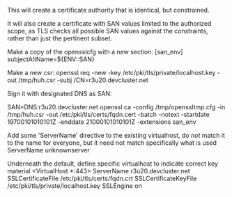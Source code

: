 This will create a certificate authority that is identical, but constrained.

It will also create a certificate with SAN values limited to the authorized scope, as TLS
checks all possible SAN values against the constraints, rather than just the pertinent
subset.



Make a copy of the opensslcfg with a new section:
[san_env]
subjectAltName=${ENV::SAN}


Make a new csr:
openssl req -new -key /etc/pki/tls/private/localhost.key -out /tmp/huh.csr -subj /CN=r3u20.devcluster.net  

Sign it with designated DNS as SAN:

SAN=DNS:r3u20.devcluster.net openssl ca -config /tmp/openssltmp.cfg -in /tmp/huh.csr -out /etc/pki/tls/certs/fqdn.cert -batch -notext -startdate 19700101010101Z -enddate 21000101010101Z -extensions san_env


Add some 'ServerName' directive to the existing virtualhost, do *not* match it to
the name for everyone, but it need not match specifically what is used
<VirtualHost _default_:443>
ServerName unknownserver

Underneath the default, define specific virtualhost to indicate correct key material
<VirtualHost *:443>
ServerName r3u20.devcluster.net
SSLCertificateFile /etc/pki/tls/certs/fqdn.crt
SSLCertificateKeyFile /etc/pki/tls/private/localhost.key
SSLEngine on
</VirtualHost>

